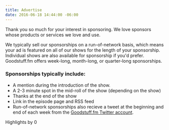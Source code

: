 ```yaml
---
title: Advertise
date: 2016-06-18 14:44:00 -06:00
---
```


Thank you so much for your interest in sponsoring. We love sponsors whose products or services we love and use.

We typically sell our sponsorships on a run-of-network basis, which means your ad is featured on all of our shows for the length of your sponsorship. Individual shows are also available for sponsorship if you'd prefer. Goodstuff.fm offers week-long, month-long, or quarter-long sponsorships.

### Sponsorships typically include:

* A mention during the introduction of the show.
* A 2-3 minute spot in the mid-roll of the show (depending on the show)
* Thanks at the end of the show
* Link in the episode page and RSS feed
* Run-of-network sponsorships also recieve a tweet at the beginning and end of each week from the [Goodstuff.fm Twitter account][1].

[1]: http://www.twitter.com/goodstufffm
 Highlights by 0